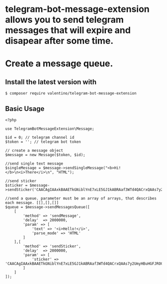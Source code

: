 # telegram-bot-message-extension allows you to send telegram messages that will expire and disapear after some time. #
# Create a message queue. #

## Install the latest version with ##
```
$ composer require valentino/telegram-bot-message-extension
```
## Basic Usage

```
<?php

use TelegramBotMessageExtension\Message;

$id = 0; // telegram channel id
$token = ''; // telegram bot token 

// create a message object
$message = new Message($token, $id);

//send single text message
$singleMessage = $message->sendSingleMessage("<b>Hi!</b>\n<i>There</i>\n", "HTML");

//send sticker
$sticker = $message->sendSticker('CAACAgIAAxkBAAETkGNiblYnE7xLE5GJ1kABRAaf3WTd4QACrxQAAs7y2UmyHBuHGFJROCQE');

//send a queue. parameter must be an array of arrays, that describes each message. [[],[],[]]
$queue = $message->sendMessagesQueue([
    [
        'method' => 'sendMessage',
        'delay'  => 2000000,
        'param' => [
            'text' => '<i>Hello!</i>',
            'parse_mode' => 'HTML'
        ]
    ],[        
        'method' => 'sendSticker',
        'delay'  => 2000000,
        'param' => [
            'sticker' => 'CAACAgIAAxkBAAETkGNiblYnE7xLE5GJ1kABRAaf3WTd4QACrxQAAs7y2UmyHBuHGFJROCQE'
        ]
    ]
]);
```